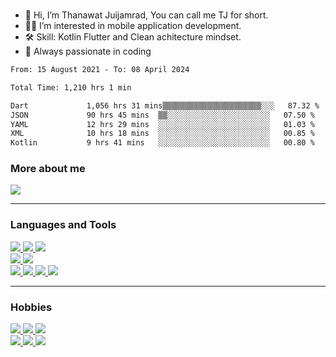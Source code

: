 
<br>

- 👋 Hi, I’m Thanawat Juijamrad, You can call me TJ for short.
- 📲👀 I’m interested in mobile application development.
- 🛠 Skill: Kotlin Flutter and Clean achitecture mindset.
- 🤩 Always passionate in coding
<!--START_SECTION:waka-->

```txt
From: 15 August 2021 - To: 08 April 2024

Total Time: 1,210 hrs 1 min

Dart             1,056 hrs 31 mins▒▒▒▒▒▒▒▒▒▒▒▒▒▒▒▒▒▒▒▒▒▒░░░   87.32 %
JSON             90 hrs 45 mins  ▒▒░░░░░░░░░░░░░░░░░░░░░░░   07.50 %
YAML             12 hrs 29 mins  ░░░░░░░░░░░░░░░░░░░░░░░░░   01.03 %
XML              10 hrs 18 mins  ░░░░░░░░░░░░░░░░░░░░░░░░░   00.85 %
Kotlin           9 hrs 41 mins   ░░░░░░░░░░░░░░░░░░░░░░░░░   00.80 %
```

<!--END_SECTION:waka-->

### More about me
<a href="https://www.linkedin.com/in/aofferry/" target="_blank">
  <img src="https://img.shields.io/badge/LinkedIn-0077B5?style=for-the-badge&logo=linkedin&logoColor=white" />
</a>
<br />

---

### Languages and Tools
<a href="">
  <img src="https://img.shields.io/badge/Flutter-%2302569B.svg?style=for-the-badge&logo=Flutter&logoColor=white" />
  <img src="https://img.shields.io/badge/Kotlin-0095D5?&style=for-the-badge&logo=kotlin&logoColor=white" />
  <img src="https://img.shields.io/badge/Java-ED8B00?style=for-the-badge&logo=java&logoColor=white" />
  <br>
  <img src="https://img.shields.io/badge/Android_Studio-3DDC84?style=for-the-badge&logo=android-studio&logoColor=white" />
  <img src="https://img.shields.io/badge/Visual_Studio-5C2D91?style=for-the-badge&logo=android-studio&logoColor=white" />
  <br>
  <img src="https://img.shields.io/badge/Sourcetree-0052CC?style=for-the-badge&logo=slack&logoColor=white" />
  <img src="https://img.shields.io/badge/Postman-FF6C37?style=for-the-badge&logo=Postman&logoColor=white" />
  <img src="https://img.shields.io/badge/Jira-0052CC?style=for-the-badge&logo=Jira&logoColor=white" />
  <img src="https://img.shields.io/badge/Figma-F24E1E?style=for-the-badge&logo=figma&logoColor=white" />
</a>

<br />

---

### Hobbies
<a href="">
  <img src="https://img.shields.io/badge/Steam-000000?style=for-the-badge&logo=steam&logoColor=white" />
  <img src="https://img.shields.io/badge/PlayStation-003791?style=for-the-badge&logo=playstation&logoColor=white" />
  <img src="https://img.shields.io/badge/Nintendo_Switch-E60012?style=for-the-badge&logo=nintendo-switch&logoColor=white" /></br>
  <img src="https://img.shields.io/badge/YouTube-FF0000?style=for-the-badge&logo=youtube&logoColor=white" />
  <img src="https://img.shields.io/badge/Netflix-E50914?style=for-the-badge&logo=netflix&logoColor=white" />
  <img src="https://img.shields.io/badge/Spotify-1ED760?&style=for-the-badge&logo=spotify&logoColor=white" />
</a>


<br />


<br />

<!---
offerre/offerre is a ✨ special ✨ repository because its `README.md` (this file) appears on your GitHub profile.
You can click the Preview link to take a look at your changes.
--->

